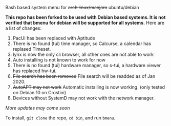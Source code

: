 Bash based system menu for ~~arch linux/manjaro~~ ubuntu/debian

**This repo has been forked to be used with Debian based systems. It is not verified that bmenu for debian will be supported for all systems.** Here are a list of changes:

1. PacUI has been replaced with Aptitude
2. There is no found (tui) time manager, so Calcurse, a calendar has replased Timeset.
3. lynx is now the only cli browser, all other ones are not able to work
4. Auto installing is not known to work for now
5. There is no found (tui) hardware manager, so s-tui, a hardware viewer has replaced hw-tui.
6. ~~File search has been removed~~ File search will be readded as of Jan 2020.
7. ~~AutoAPT may not work~~ Automatic installing is now working. (only tested on Debian 10 on Crostini)
8. Devices without SystemD may not work with the network manager.


*More updates may come soon*

To install, ```git clone``` the repo, ```cd bin```, and run ```bmenu```.
